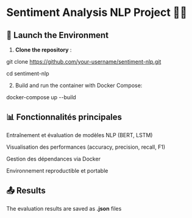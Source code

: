 # Sentiment Analysis NLP Project 🧠💬

## 🔧 Launch the Environment
1. **Clone the repository** :

git clone https://github.com/your-username/sentiment-nlp.git

cd sentiment-nlp

2. Build and run the container with Docker Compose:

docker-compose up --build

## 📊 Fonctionnalités principales
Entraînement et évaluation de modèles NLP (BERT, LSTM)

Visualisation des performances (accuracy, precision, recall, F1)

Gestion des dépendances via Docker

Environnement reproductible et portable

## 📤 Results
The evaluation results are saved as **.json** files
